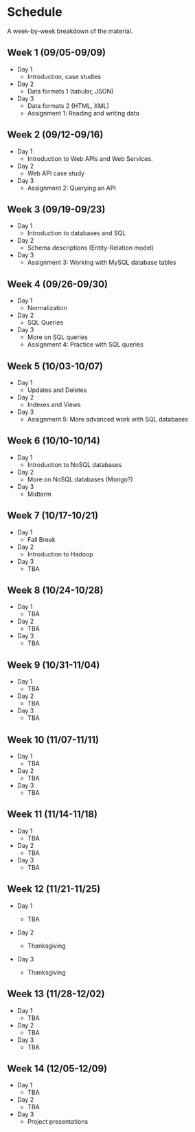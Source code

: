 # Schedule

A week-by-week breakdown of the material.

## Week  1 (09/05-09/09)

- Day 1
    - Introduction, case studies
- Day 2
    - Data formats 1 (tabular, JSON)
- Day 3
    - Data formats 2 (HTML, XML)
    - Assignment 1: Reading and writing data

## Week  2 (09/12-09/16)

- Day 1
    - Introduction to Web APIs and Web Services.
- Day 2
    - Web API case study
- Day 3
    - Assignment 2: Querying an API

## Week  3 (09/19-09/23)

- Day 1
    - Introduction to databases and SQL
- Day 2
    - Schema descriptions (Entity-Relation model)
- Day 3
    - Assignment 3: Working with MySQL database tables

## Week  4 (09/26-09/30)

- Day 1
    - Normalization
- Day 2
    - SQL Queries
- Day 3
    - More on SQL queries
    - Assignment 4: Practice with SQL queries

## Week  5 (10/03-10/07)

- Day 1
    - Updates and Deletes
- Day 2
    - Indexes and Views
- Day 3
    - Assignment 5: More advanced work with SQL databases

## Week  6 (10/10-10/14)

- Day 1
    - Introduction to NoSQL databases
- Day 2
    - More on NoSQL databases (Mongo?)
- Day 3
    - Midterm

## Week  7 (10/17-10/21)

- Day 1
    - Fall Break
- Day 2
    - Introduction to Hadoop
- Day 3
    - TBA

## Week  8 (10/24-10/28)

- Day 1
    - TBA
- Day 2
    - TBA
- Day 3
    - TBA

## Week  9 (10/31-11/04)

- Day 1
    - TBA
- Day 2
    - TBA
- Day 3
    - TBA

## Week 10 (11/07-11/11)

- Day 1
    - TBA
- Day 2
    - TBA
- Day 3
    - TBA

## Week 11 (11/14-11/18)

- Day 1
    - TBA
- Day 2
    - TBA
- Day 3
    - TBA

## Week 12 (11/21-11/25)

- Day 1
    - TBA

- Day 2
    - Thanksgiving
- Day 3
    - Thanksgiving

## Week 13 (11/28-12/02)

- Day 1
    - TBA
- Day 2
    - TBA
- Day 3
    - TBA

## Week 14 (12/05-12/09)

- Day 1
    - TBA
- Day 2
    - TBA
- Day 3
    - Project presentations
